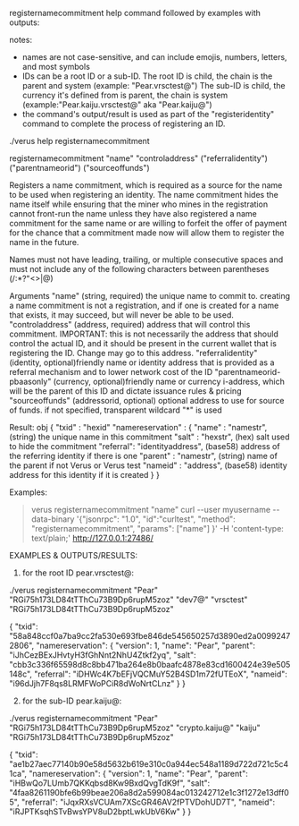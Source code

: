 registernamecommitment help command followed by examples with outputs:

notes:  
- names are not case-sensitive, and can include emojis, numbers, letters, and most symbols
- IDs can be a root ID or a sub-ID.  The root ID is child, the chain is the parent and system (example: "Pear.vrsctest@") The sub-ID is child, the currency it's defined from is parent, the chain is system (example:"Pear.kaiju.vrsctest@" aka "Pear.kaiju@")
- the command's output/result is used as part of the "registeridentity" command to complete the process of registering an ID.


./verus help registernamecommitment

registernamecommitment "name" "controladdress" ("referralidentity") ("parentnameorid") ("sourceoffunds")

Registers a name commitment, which is required as a source for the name to be used when registering an identity. The name commitment hides the name itself
while ensuring that the miner who mines in the registration cannot front-run the name unless they have also registered a name commitment for the same name or
are willing to forfeit the offer of payment for the chance that a commitment made now will allow them to register the name in the future.

Names must not have leading, trailing, or multiple consecutive spaces and must not include any of the following characters between parentheses (\/:*?"<>|@)

Arguments
"name"                           (string, required)  the unique name to commit to. creating a name commitment is not a registration, and if one is created for a name that exists, it may succeed, but will never be able to be used.
"controladdress"                 (address, required) address that will control this commitment. IMPORTANT: this is not necessarily the address that should control the actual ID, and it should be present in the current wallet that is registering the ID. Change may go to this address.
"referralidentity"               (identity, optional)friendly name or identity address that is provided as a referral mechanism and to lower network cost of the ID
"parentnameorid-pbaasonly"       (currency, optional)friendly name or currency i-address, which will be the parent of this ID and dictate issuance rules & pricing
"sourceoffunds"                  (addressorid, optional) optional address to use for source of funds. if not specified, transparent wildcard "*" is used


Result: obj
{
    "txid" : "hexid"
    "namereservation" :
    {
        "name"    : "namestr",     (string) the unique name in this commitment
        "salt"    : "hexstr",      (hex)    salt used to hide the commitment
        "referral": "identityaddress", (base58) address of the referring identity if there is one
        "parent"  : "namestr",     (string) name of the parent if not Verus or Verus test
        "nameid"  : "address",     (base58) identity address for this identity if it is created
    }
}

Examples:
> verus registernamecommitment "name"
> curl --user myusername --data-binary '{"jsonrpc": "1.0", "id":"curltest", "method": "registernamecommitment", "params": ["name"] }' -H 'content-type: text/plain;' http://127.0.0.1:27486/



EXAMPLES & OUTPUTS/RESULTS:

1. for the root ID pear.vrsctest@:

./verus registernamecommitment "Pear" "RGi75h173LD84tTThCu73B9Dp6rupM5zoz" "dev7@" "vrsctest" "RGi75h173LD84tTThCu73B9Dp6rupM5zoz"

{
  "txid": "58a848ccf0a7ba9cc2fa530e693fbe846de545650257d3890ed2a00992472806",
  "namereservation": {
    "version": 1,
    "name": "Pear",
    "parent": "iJhCezBExJHvtyH3fGhNnt2NhU4Ztkf2yq",
    "salt": "cbb3c336f65598d8c8bb471ba264e8b0baafc4878e83cd1600424e39e505148c",
    "referral": "iDHWc4K7bEFjVQCMuY52B4SD1m72fUTEoX",
    "nameid": "i96dJjh7F8qs8LRMFWoPCiR8dWoNrtCLnz"
  }
}



2. for the sub-ID pear.kaiju@:

./verus registernamecommitment "Pear" "RGi75h173LD84tTThCu73B9Dp6rupM5zoz" "crypto.kaiju@" "kaiju" "RGi75h173LD84tTThCu73B9Dp6rupM5zoz"


{
  "txid": "ae1b27aec77140b90e58d5632b619e310c0a944ec548a1189d722d721c5c41ca",
  "namereservation": {
    "version": 1,
    "name": "Pear",
    "parent": "iHBwQo7LUmb7QKKqbsd8Kw9BxdQvgTdK9f",
    "salt": "4faa8261190bfe6b99beae206a8d2a599084ac013242712e1c3f1272e13dff05",
    "referral": "iJqxRXsVCUAm7XScGR46AV2fPTVDohUD7T",
    "nameid": "iRJPTKsqhSTvBwsYPV8uD2bptLwkUbV6Kw"
  }
}



